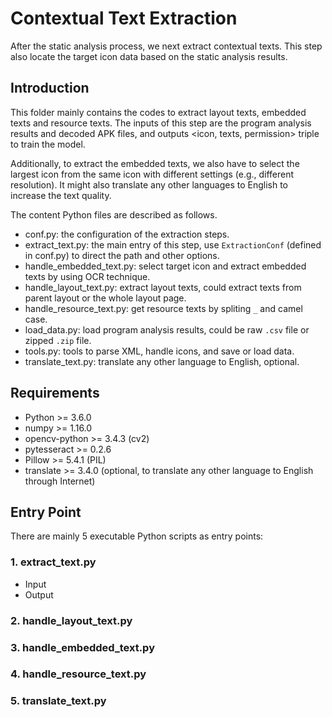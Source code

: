 # Contextual Text Extraction

After the static analysis process, we next extract contextual texts. This step also locate the target icon data based on the static analysis results.

## Introduction

This folder mainly contains the codes to extract layout texts, embedded texts and resource texts. The inputs of this step are the program analysis results and decoded APK files, and outputs <icon, texts, permission> triple to train the model.

Additionally, to extract the embedded texts, we also have to select the largest icon from the same icon with different settings (e.g., different resolution). It might also translate any other languages to English to increase the text quality.

The content Python files are described as follows.

+ conf.py: the configuration of the extraction steps.
+ extract_text.py: the main entry of this step, use `ExtractionConf` (defined in conf.py) to direct the path and other options.
+ handle_embedded_text.py: select target icon and extract embedded texts by using OCR technique.
+ handle_layout_text.py: extract layout texts, could extract texts from parent layout or the whole layout page.
+ handle_resource_text.py: get resource texts by spliting `_` and camel case.
+ load_data.py: load program analysis results, could be raw `.csv` file or zipped `.zip` file.
+ tools.py: tools to parse XML, handle icons, and save or load data.
+ translate_text.py: translate any other language to English, optional.

## Requirements

+ Python >= 3.6.0
+ numpy >= 1.16.0
+ opencv-python >= 3.4.3 (cv2)
+ pytesseract >= 0.2.6
+ Pillow >= 5.4.1 (PIL)
+ translate >= 3.4.0 (optional, to translate any other language to English through Internet)

## Entry Point

There are mainly 5 executable Python scripts as entry points:

### 1. extract_text.py

+ Input
+ Output

### 2. handle_layout_text.py

### 3. handle_embedded_text.py

### 4. handle_resource_text.py

### 5. translate_text.py
